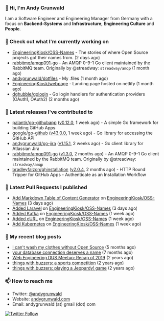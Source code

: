 ### 👋 Hi, I'm Andy Grunwald

I am a Software Engineer and Engineering Manager from Germany with a focus on **Backend-Systems** and **Infrastructure**, **Engineering Culture** and **People**.

### 👷 Check out what I'm currently working on


- [EngineeringKiosk/OSS-Names](https://github.com/EngineeringKiosk/OSS-Names) - The stories of where Open Source projects got their names from. (2 days ago)
- [rabbitmq/amqp091-go](https://github.com/rabbitmq/amqp091-go) - An AMQP 0-9-1 Go client maintained by the RabbitMQ team. Originally by @streadway: `streadway/amqp` (1 month ago)
- [andygrunwald/dotfiles](https://github.com/andygrunwald/dotfiles) - My .files (1 month ago)
- [EngineeringKiosk/webpage](https://github.com/EngineeringKiosk/webpage) - Landing page hosted on netlify (1 month ago)
- [dghubble/gologin](https://github.com/dghubble/gologin) - Go login handlers for authentication providers (OAuth1, OAuth2) (2 months ago)

### 🔭 Latest releases I've contributed to


- [palantir/go-githubapp](https://github.com/palantir/go-githubapp) ([v0.12.0](https://github.com/palantir/go-githubapp/releases/tag/v0.12.0), 1 week ago) - A simple Go framework for building GitHub Apps
- [google/go-github](https://github.com/google/go-github) ([v43.0.0](https://github.com/google/go-github/releases/tag/v43.0.0), 1 week ago) - Go library for accessing the GitHub API
- [andygrunwald/go-jira](https://github.com/andygrunwald/go-jira) ([v1.15.1](https://github.com/andygrunwald/go-jira/releases/tag/v1.15.1), 2 weeks ago) - Go client library for Atlassian Jira
- [rabbitmq/amqp091-go](https://github.com/rabbitmq/amqp091-go) ([v1.3.0](https://github.com/rabbitmq/amqp091-go/releases/tag/v1.3.0), 2 months ago) - An AMQP 0-9-1 Go client maintained by the RabbitMQ team. Originally by @streadway: `streadway/amqp`
- [bradleyfalzon/ghinstallation](https://github.com/bradleyfalzon/ghinstallation) ([v2.0.4](https://github.com/bradleyfalzon/ghinstallation/releases/tag/v2.0.4), 2 months ago) - HTTP Round Tripper for GitHub Apps - Authenticate as an Installation Workflow

### 🔨 Latest Pull Requests I published


- [Add Markdown Table of Content Generator](https://github.com/EngineeringKiosk/OSS-Names/pull/10) on [EngineeringKiosk/OSS-Names](https://github.com/EngineeringKiosk/OSS-Names) (3 days ago)
- [Added Laravel](https://github.com/EngineeringKiosk/OSS-Names/pull/9) on [EngineeringKiosk/OSS-Names](https://github.com/EngineeringKiosk/OSS-Names) (3 days ago)
- [Added Kafka](https://github.com/EngineeringKiosk/OSS-Names/pull/6) on [EngineeringKiosk/OSS-Names](https://github.com/EngineeringKiosk/OSS-Names) (1 week ago)
- [Added cURL](https://github.com/EngineeringKiosk/OSS-Names/pull/5) on [EngineeringKiosk/OSS-Names](https://github.com/EngineeringKiosk/OSS-Names) (1 week ago)
- [Add Kubernetes](https://github.com/EngineeringKiosk/OSS-Names/pull/4) on [EngineeringKiosk/OSS-Names](https://github.com/EngineeringKiosk/OSS-Names) (1 week ago)

### 📝 My recent blog posts


- [I can&#39;t wash my clothes without Open Source](https://andygrunwald.com/blog/i-cant-wash-my-clothes-without-open-source/) (5 months ago)
- [your database connection deserves a name](https://andygrunwald.com/blog/your-database-connection-deserves-a-name/) (7 months ago)
- [Web Engineering DUS Meetup: Recap of 2019](https://andygrunwald.com/blog/web-engineering-dus-recap-of-2019/) (2 years ago)
- [things with buzzers: a sports competition](https://andygrunwald.com/blog/things-with-buzzers-a-sports-competition/) (2 years ago)
- [things with buzzers: playing a Jeopardy! game](https://andygrunwald.com/blog/things-with-buzzers-playing-a-jeopardy-game/) (2 years ago)

### 📫 How to reach me

- Twitter: [@andygrunwald](https://twitter.com/andygrunwald)
- Website: [andygrunwald.com](https://andygrunwald.com)
- Email: andygrunwald (at) gmail (dot) com

[![Twitter Follow](https://img.shields.io/twitter/follow/andygrunwald?label=Follow&style=social)](https://twitter.com/andygrunwald)
